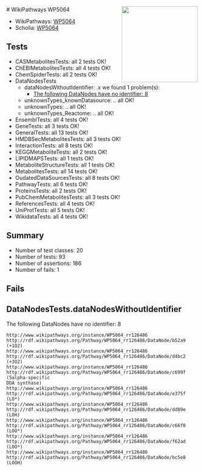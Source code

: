 <img style="float: right; width: 200px" src="https://upload.wikimedia.org/wikipedia/commons/thumb/8/83/Wplogo_with_text_500.png/640px-Wplogo_with_text_500.png" />
# WikiPathways WP5064

* WikiPathways: [WP5064](https://wikipathways.org/pathways/WP5064)
* Scholia: [WP5064](https://scholia.toolforge.org/wikipathways/WP5064)
## Tests
* CASMetabolitesTests: all 2 tests OK!
* ChEBIMetabolitesTests: all 4 tests OK!
* ChemSpiderTests: all 2 tests OK!
* DataNodesTests
    * dataNodesWithoutIdentifier: .x we found 1 problem(s):
        * [The following DataNodes have no identifier: 8](#d2d32fa7)
    * unknownTypes_knownDatasource: .. all OK!
    * unknownTypes: .. all OK!
    * unknownTypes_Reactome: .. all OK!
* EnsemblTests: all 4 tests OK!
* GeneTests: all 3 tests OK!
* GeneralTests: all 13 tests OK!
* HMDBSecMetabolitesTests: all 3 tests OK!
* InteractionTests: all 8 tests OK!
* KEGGMetaboliteTests: all 2 tests OK!
* LIPIDMAPSTests: all 1 tests OK!
* MetaboliteStructureTests: all 1 tests OK!
* MetabolitesTests: all 14 tests OK!
* OudatedDataSourcesTests: all 8 tests OK!
* PathwayTests: all 6 tests OK!
* ProteinsTests: all 2 tests OK!
* PubChemMetabolitesTests: all 3 tests OK!
* ReferencesTests: all 4 tests OK!
* UniProtTests: all 5 tests OK!
* WikidataTests: all 4 tests OK!


## Summary

* Number of test classes: 20
* Number of tests: 93
* Number of assertions: 186
* Number of fails: 1

## Fails

<a name="d2d32fa7" />

## DataNodesTests.dataNodesWithoutIdentifier

The following DataNodes have no identifier: 8
```
http://www.wikipathways.org/instance/WP5064_rr126486 http://rdf.wikipathways.org/Pathway/WP5064_rr126486/DataNode/b52a9 (+1O2)
http://www.wikipathways.org/instance/WP5064_rr126486 http://rdf.wikipathways.org/Pathway/WP5064_rr126486/DataNode/d4bc2 (+3O2)
http://www.wikipathways.org/instance/WP5064_rr126486 http://rdf.wikipathways.org/Pathway/WP5064_rr126486/DataNode/c699f (5alpha-specific
DDA synthase)
http://www.wikipathways.org/instance/WP5064_rr126486 http://rdf.wikipathways.org/Pathway/WP5064_rr126486/DataNode/e375f (LO*)
http://www.wikipathways.org/instance/WP5064_rr126486 http://rdf.wikipathways.org/Pathway/WP5064_rr126486/DataNode/dd89e (LOH)
http://www.wikipathways.org/instance/WP5064_rr126486 http://rdf.wikipathways.org/Pathway/WP5064_rr126486/DataNode/c66f0 (LOO*)
http://www.wikipathways.org/instance/WP5064_rr126486 http://rdf.wikipathways.org/Pathway/WP5064_rr126486/DataNode/f62ad (LOO*)
http://www.wikipathways.org/instance/WP5064_rr126486 http://rdf.wikipathways.org/Pathway/WP5064_rr126486/DataNode/bc5e8 (LOOH)
```

